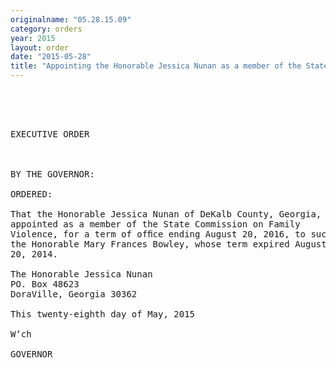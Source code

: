 ```yaml
---
originalname: "05.28.15.09"
category: orders
year: 2015
layout: order
date: "2015-05-28"
title: "Appointing the Honorable Jessica Nunan as a member of the State Commission on Family Violence"
---
```

<pre>
 

 

EXECUTIVE ORDER

 

BY THE GOVERNOR:

ORDERED:

That the Honorable Jessica Nunan of DeKalb County, Georgia, is
appointed as a member of the State Commission on Family
Violence, for a term of ofﬁce ending August 20, 2016, to succeed
the Honorable Mary Frances Bowley, whose term expired August
20, 2014.

The Honorable Jessica Nunan
PO. Box 48623
DoraVille, Georgia 30362

This twenty-eighth day of May, 2015

W‘ch

GOVERNOR

 

 

</pre>
